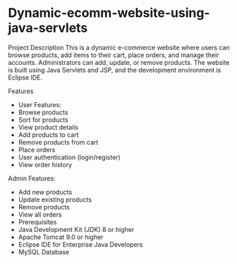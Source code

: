 # Dynamic-ecomm-website-using-java-servlets

Project Description
This is a dynamic e-commerce website where users can browse products, add items to their cart, place orders, and manage their accounts. Administrators can add, update, or remove products. The website is built using Java Servlets and JSP, and the development environment is Eclipse IDE.

Features
- User Features:
- Browse products
- Sort for products
- View product details
- Add products to cart
- Remove products from cart
- Place orders
- User authentication (login/register)
- View order history

Admin Features:
- Add new products
- Update existing products
- Remove products
- View all orders
- Prerequisites
- Java Development Kit (JDK) 8 or higher
- Apache Tomcat 9.0 or higher
- Eclipse IDE for Enterprise Java Developers
- MySQL Database
